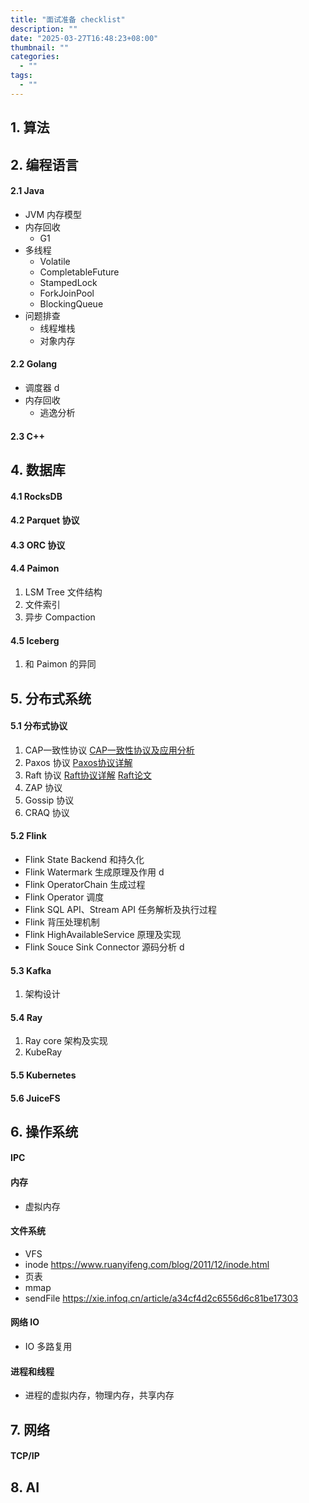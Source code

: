 ```yaml
---
title: "面试准备 checklist"
description: ""
date: "2025-03-27T16:48:23+08:00"
thumbnail: ""
categories:
  - ""
tags:
  - ""
---
```

## 1. 算法
## 2. 编程语言
#### 2.1 Java
- JVM 内存模型
- 内存回收
    - G1
- 多线程
    - Volatile
    - CompletableFuture
    - StampedLock
    - ForkJoinPool
    - BlockingQueue
- 问题排查
    - 线程堆栈
    - 对象内存
#### 2.2 Golang
- 调度器 d
- 内存回收 
    - 逃逸分析
#### 2.3 C++
## 4. 数据库
#### 4.1 RocksDB
#### 4.2 Parquet 协议
#### 4.3 ORC 协议
#### 4.4 Paimon
1. LSM Tree 文件结构
2. 文件索引
3. 异步 Compaction
#### 4.5 Iceberg
1. 和 Paimon 的异同
## 5. 分布式系统
#### 5.1 分布式协议
1. CAP一致性协议
[CAP一致性协议及应用分析](https://tech.youzan.com/cap-coherence-protocol-and-application-analysis/)
2. Paxos 协议
[Paxos协议详解](https://chinalhr.github.io/post/distributed-systems-consensus-algorithm-paxos/)
3. Raft 协议
[Raft协议详解](https://zhuanlan.zhihu.com/p/32052223)
[Raft论文](https://docs.qq.com/doc/DY0VxSkVGWHFYSlZJ?_t=1609557593539)
4. ZAP 协议
5. Gossip 协议
6. CRAQ 协议
#### 5.2 Flink
- Flink State Backend 和持久化
- Flink Watermark 生成原理及作用 d
- Flink OperatorChain 生成过程
- Flink Operator 调度
- Flink SQL API、Stream API 任务解析及执行过程
- Flink 背压处理机制
- Flink HighAvailableService 原理及实现
- Flink Souce Sink Connector 源码分析 d
#### 5.3 Kafka
1. 架构设计
#### 5.4 Ray
1. Ray core 架构及实现
2. KubeRay
#### 5.5 Kubernetes
#### 5.6 JuiceFS
## 6. 操作系统
#### IPC
#### 内存
- 虚拟内存
#### 文件系统
- VFS
- inode
https://www.ruanyifeng.com/blog/2011/12/inode.html
- 页表
- mmap
- sendFile
https://xie.infoq.cn/article/a34cf4d2c6556d6c81be17303
#### 网络 IO
- IO 多路复用
#### 进程和线程
- 进程的虚拟内存，物理内存，共享内存
## 7. 网络
#### TCP/IP
#### 
## 8. AI
